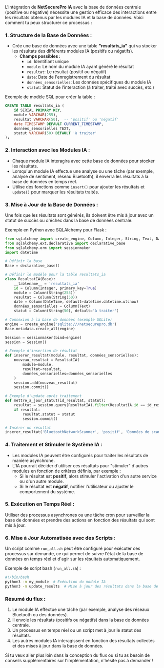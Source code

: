 L'intégration de **NetSecurePro IA** avec la base de données centrale (positive ou négative) nécessite une gestion efficace des interactions entre les résultats obtenus par les modules IA et la base de données. Voici comment tu peux structurer ce processus :

### 1. **Structure de la Base de Données :**
   - Crée une base de données avec une table **"resultats_ia"** qui va stocker les résultats des différents modules IA (positifs ou négatifs).
     - **Champs possibles :**
       - `id`: Identifiant unique
       - `module`: Le nom du module IA ayant généré le résultat
       - `resultat`: Le résultat (positif ou négatif)
       - `date`: Date de l'enregistrement du résultat
       - `données_sensorielles`: Les données spécifiques du module IA
       - `statut`: Statut de l'interaction (à traiter, traité avec succès, etc.)

   Exemple de modèle SQL pour créer la table :
   ```sql
   CREATE TABLE resultats_ia (
       id SERIAL PRIMARY KEY,
       module VARCHAR(255),
       resultat VARCHAR(50),  -- 'positif' ou 'négatif'
       date TIMESTAMP DEFAULT CURRENT_TIMESTAMP,
       données_sensorielles TEXT,
       statut VARCHAR(50) DEFAULT 'à traiter'
   );
   ```

### 2. **Interaction avec les Modules IA :**
   - Chaque module IA interagira avec cette base de données pour stocker les résultats.
   - Lorsqu'un module IA effectue une analyse ou une tâche (par exemple, analyse de sentiment, réseau Bluetooth), il enverra les résultats à la base de données en temps réel.
   - Utilise des fonctions comme `insert()` pour ajouter les résultats et `update()` pour marquer les résultats traités.

### 3. **Mise à Jour de la Base de Données :**
   Une fois que les résultats sont générés, ils doivent être mis à jour avec un statut de succès ou d'échec dans la base de données centrale.
   
   Exemple en Python avec SQLAlchemy pour Flask :
   ```python
   from sqlalchemy import create_engine, Column, Integer, String, Text, DateTime
   from sqlalchemy.ext.declarative import declarative_base
   from sqlalchemy.orm import sessionmaker
   import datetime

   # Définir la base
   Base = declarative_base()

   # Définir le modèle pour la table resultats_ia
   class ResultatIA(Base):
       __tablename__ = 'resultats_ia'
       id = Column(Integer, primary_key=True)
       module = Column(String(255))
       resultat = Column(String(50))
       date = Column(DateTime, default=datetime.datetime.utcnow)
       données_sensorielles = Column(Text)
       statut = Column(String(50), default='à traiter')

   # Connexion à la base de données (exemple SQLite)
   engine = create_engine('sqlite:///netsecurepro.db')
   Base.metadata.create_all(engine)

   Session = sessionmaker(bind=engine)
   session = Session()

   # Exemple d'insertion de résultat
   def inserer_resultat(module, resultat, données_sensorielles):
       nouveau_resultat = ResultatIA(
           module=module,
           resultat=resultat,
           données_sensorielles=données_sensorielles
       )
       session.add(nouveau_resultat)
       session.commit()

   # Exemple d'update après traitement
   def mettre_a_jour_statut(id_resultat, statut):
       resultat = session.query(ResultatIA).filter(ResultatIA.id == id_resultat).first()
       if resultat:
           resultat.statut = statut
           session.commit()

   # Insérer un résultat
   inserer_resultat('BluetoothNetworkScanner', 'positif', 'Données de scan Bluetooth...')
   ```

### 4. **Traitement et Stimuler le Système IA :**
   - Les modules IA peuvent être configurés pour traiter les résultats de manière asynchrone.
   - L'IA pourrait décider d'utiliser ces résultats pour "stimuler" d'autres modules en fonction de critères définis, par exemple :
     - Si le résultat est **positif**, alors stimuler l'activation d'un autre service ou d'un autre module.
     - Si le résultat est **négatif**, notifier l'utilisateur ou ajuster le comportement du système.

### 5. **Exécution en Temps Réel :**
   Utiliser des processus asynchrones ou une tâche cron pour surveiller la base de données et prendre des actions en fonction des résultats qui sont mis à jour.

### 6. **Mise à Jour Automatisée avec des Scripts :**
   Un script comme `run_all.sh` peut être configuré pour exécuter ces processus sur demande, ce qui permet de suivre l'état de la base de données en temps réel et d'agir sur les résultats automatiquement.

   Exemple de script bash (`run_all.sh`) :
   ```bash
   #!/bin/bash
   python3 -m my_module  # Exécution du module IA
   python3 -m update_results  # Mise à jour des résultats dans la base de données
   ```

### Résumé du flux :
1. Le module IA effectue une tâche (par exemple, analyse des réseaux Bluetooth ou des données).
2. Il envoie les résultats (positifs ou négatifs) dans la base de données centrale.
3. Un processus en temps réel ou un script met à jour le statut des résultats.
4. Les autres modules IA interagissent en fonction des résultats collectés et des mises à jour dans la base de données.

Si tu veux aller plus loin dans la conception du flux ou si tu as besoin de conseils supplémentaires sur l'implémentation, n'hésite pas à demander !
